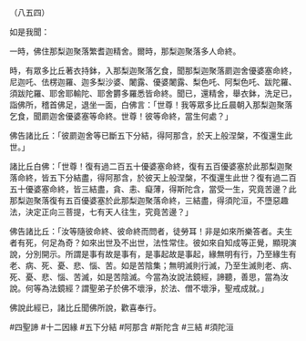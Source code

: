 （八五四）

如是我聞：

一時，佛住那梨迦聚落繁耆迦精舍。爾時，那梨迦聚落多人命終。

時，有眾多比丘著衣持鉢，入那梨迦聚落乞食，聞那梨迦聚落罽迦舍優婆塞命終，尼迦吒、佉楞迦羅、迦多梨沙婆、闍露、優婆闍露、梨色吒、阿梨色吒、跋陀羅、須跋陀羅、耶舍耶輸陀、耶舍欝多羅悉皆命終。聞已，還精舍，舉衣鉢，洗足已，詣佛所，稽首佛足，退坐一面，白佛言：「世尊！我等眾多比丘晨朝入那梨迦聚落乞食，聞罽迦舍優婆塞等命終。世尊！彼等命終，當生何處？」

佛告諸比丘：「彼罽迦舍等已斷五下分結，得阿那含，於天上般涅槃，不復還生此世。」

諸比丘白佛：「世尊！復有過二百五十優婆塞命終，復有五百優婆塞於此那梨迦聚落命終，皆五下分結盡，得阿那含，於彼天上般涅槃，不復還生此世？復有過二百五十優婆塞命終，皆三結盡，貪、恚、癡薄，得斯陀含，當受一生，究竟苦邊？此那梨迦聚落復有五百優婆塞於此那梨迦聚落命終，三結盡，得須陀洹，不墮惡趣法，決定正向三菩提，七有天人往生，究竟苦邊？」

佛告諸比丘：「汝等隨彼命終、彼命終而問者，徒勞耳！非是如來所樂答者。夫生者有死，何足為奇？如來出世及不出世，法性常住。彼如來自知成等正覺，顯現演說，分別開示。所謂是事有故是事有，是事起故是事起，緣無明有行，乃至緣生有老、病、死、憂、悲、惱、苦。如是苦陰集；無明滅則行滅，乃至生滅則老、病、死、憂、悲、惱、苦滅，如是苦陰滅。今當為汝說法鏡經，諦聽，善思，當為汝說。何等為法鏡經？謂聖弟子於佛不壞淨，於法、僧不壞淨，聖戒成就。」

佛說此經已，諸比丘聞佛所說，歡喜奉行。















#四聖諦
#十二因緣
#五下分結
#阿那含
#斯陀含
#三結
#須陀洹
